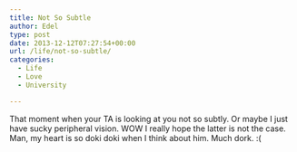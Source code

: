```yaml
---
title: Not So Subtle
author: Edel
type: post
date: 2013-12-12T07:27:54+00:00
url: /life/not-so-subtle/
categories:
  - Life
  - Love
  - University

---
```

That moment when your TA is looking at you not so subtly. Or maybe I just have sucky peripheral vision. WOW I really hope the latter is not the case. Man, my heart is so doki doki when I think about him. Much dork. :(


